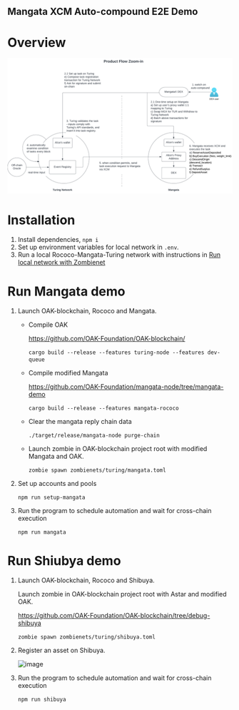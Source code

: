 Mangata XCM Auto-compound E2E Demo
----------
# Overview
![Automation Integration Flow Chart](./assets/flow-technical.png)

# Installation
1. Install dependencies, `npm i`
2. Set up environment variables for local network in `.env`.
3. Run a local Rococo-Mangata-Turing network with instructions in [Run local network with Zombienet](https://github.com/OAK-Foundation/OAK-blockchain#quickstart-run-local-network-with-zombienet)

# Run Mangata demo
1. Launch OAK-blockchain, Rococo and Mangata.

	- Compile OAK

		https://github.com/OAK-Foundation/OAK-blockchain/

		```
		cargo build --release --features turing-node --features dev-queue
		```


	- Compile modified Mangata

		https://github.com/OAK-Foundation/mangata-node/tree/mangata-demo

		```
		cargo build --release --features mangata-rococo
		```


	- Clear the mangata reply chain data

		```
		./target/release/mangata-node purge-chain
		```

	- Launch zombie in OAK-blockchain project root with modified Mangata and OAK.

		```
		zombie spawn zombienets/turing/mangata.toml
		```

2. Set up accounts and pools
	```
	npm run setup-mangata
	```
3. Run the program to schedule automation and wait for cross-chain execution
   ```
   npm run mangata
   ```

# Run Shiubya demo
1. Launch OAK-blockchain, Rococo and Shibuya.

	Launch zombie in OAK-blockchain project root with Astar and modified OAK.
	
	https://github.com/OAK-Foundation/OAK-blockchain/tree/debug-shibuya

	```
	zombie spawn zombienets/turing/shibuya.toml
	```
	

2. Register an asset on Shibuya.
  
	![image](https://user-images.githubusercontent.com/16951509/209597183-0923a9ca-e3c4-40a5-b7e6-1745f117c7b3.png)

3. Run the program to schedule automation and wait for cross-chain execution
   ```
   npm run shibuya
   ```